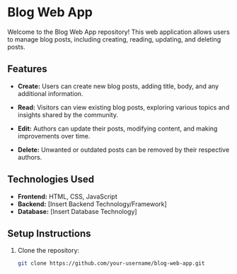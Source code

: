 # Blog Web App

Welcome to the Blog Web App repository! This web application allows users to manage blog posts, including creating, reading, updating, and deleting posts.

## Features

- **Create:** Users can create new blog posts, adding title, body, and any additional information.

- **Read:** Visitors can view existing blog posts, exploring various topics and insights shared by the community.

- **Edit:** Authors can update their posts, modifying content, and making improvements over time.

- **Delete:** Unwanted or outdated posts can be removed by their respective authors.

## Technologies Used

- **Frontend:** HTML, CSS, JavaScript
- **Backend:** [Insert Backend Technology/Framework]
- **Database:** [Insert Database Technology]

## Setup Instructions

1. Clone the repository:

   ```bash
   git clone https://github.com/your-username/blog-web-app.git

